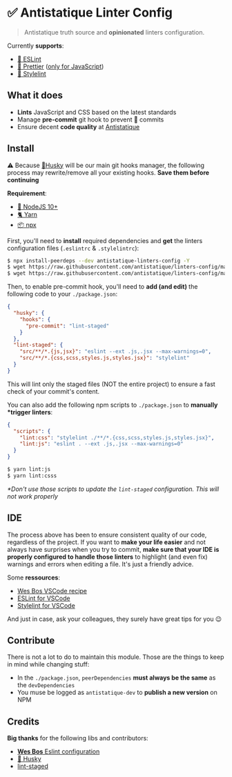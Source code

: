 # ✅ Antistatique Linter Config

> Antistatique truth source and **opinionated** linters configuration.

Currently **supports**:
- [🔹 ESLint](https://eslint.org/)
- [🌈 Prettier](https://eslint.org/) ([only for JavaScript](https://github.com/prettier/prettier/issues/5948))
- [👔 Stylelint](https://stylelint.io/)

## What it does
- **Lints** JavaScript and CSS based on the latest standards
- Manage **pre-commit** git hook to prevent 💩 commits
- Ensure decent **code quality** at [Antistatique](https://antistatique.net/)

## Install

⚠️ Because [🐶Husky](https://github.com/typicode/husky) will be our main git hooks manager, the following process may rewrite/remove all your existing hooks. **Save them before continuing**

**Requirement**:
- [📗 NodeJS 10+](https://nodejs.org/en/)
- [🐈 Yarn](https://yarnpkg.com/lang/en/)
- [📦 npx](https://github.com/npm/npx)

First, you'll need to **install** required dependencies and **get** the linters configuration files (`.eslintrc` & `.stylelintrc`):


```bash
$ npx install-peerdeps --dev antistatique-linters-config -Y
$ wget https://raw.githubusercontent.com/antistatique/linters-config/master/.eslintrc
$ wget https://raw.githubusercontent.com/antistatique/linters-config/master/.stylelintrc
```

Then, to enable pre-commit hook, you'll need to **add (and edit)** the following code to your `./package.json`:

```json
{
  "husky": {
    "hooks": {
      "pre-commit": "lint-staged"
    }
  },
  "lint-staged": {
    "src/**/*.{js,jsx}": "eslint --ext .js,.jsx --max-warnings=0",
    "src/**/*.{css,scss,styles.js,styles.jsx}": "stylelint"
  }
}
```

This will lint only the staged files (NOT the entire project) to ensure a fast check of your commit's content.

You can also add the following npm scripts to `./package.json` to **manually \*trigger linters**:

```json
{
  "scripts": {
    "lint:css": "stylelint ./**/*.{css,scss,styles.js,styles.jsx}",
    "lint:js": "eslint . --ext .js,.jsx --max-warnings=0"
  }
}
```

```bash
$ yarn lint:js
$ yarn lint:csss
```

*\*Don't use those scripts to update the `lint-staged` configuration. This will not work properly*

## IDE

The process above has been to ensure consistent quality of our code, regardless of the project. If you want to **make your life easier** and not always have surprises when you try to commit, **make sure that your IDE is properly configured to handle those linters** to highlight (and even fix) warnings and errors when editing a file. It's just a friendly advice.

Some **ressources**:
- [Wes Bos VSCode recipe](https://github.com/wesbos/eslint-config-wesbos#with-vs-code)
- [ESLint for VSCode](https://marketplace.visualstudio.com/items?itemName=dbaeumer.vscode-eslint)
- [Stylelint for VSCode](https://marketplace.visualstudio.com/items?itemName=shinnn.stylelint)

And just in case, ask your colleagues, they surely have great tips for you 😉

## Contribute

There is not a lot to do to maintain this module. Those are the things to keep in mind while changing stuff:
- In the `./package.json`, `peerDependencies` **must always be the same** as the `devDependencies`
- You muse be logged as `antistatique-dev` to **publish a new version** on NPM

## Credits

**Big thanks** for the following libs and contributors:
- [**Wes Bos** Eslint configuration](https://github.com/wesbos/eslint-config-wesbos)
- [🐶 Husky](https://github.com/typicode/husky)
- [lint-staged](https://github.com/okonet/lint-staged)


